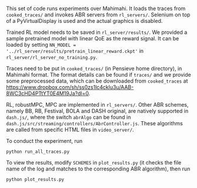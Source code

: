 This set of code runs experiments over Mahimahi. 
It loads the traces from `cooked_traces/` and invokes ABR servers from `rl_servers/`. 
Selenium on top of a PyVirtualDisplay is used and the actual graphics is disabled.

Trained RL model needs to be saved in `rl_server/results/`. 
We provided a sample pretrained model with linear QoE as the reward signal. 
It can be loaded by setting `NN_MODEL = '../rl_server/results/pretrain_linear_reward.ckpt'` in `rl_server/rl_server_no_training.py`.

Traces need to be put in `cooked_traces/` (in Pensieve home directory), in Mahimahi format. 
The format details can be found if `traces/` and we provide some preprocessed data, which can be downloaded from `cooked_traces` at https://www.dropbox.com/sh/ss0zs1lc4cklu3u/AAB-8WC3cHD4PTtYT0E4M19Ja?dl=0. 

RL, robustMPC, MPC are implemented in `rl_servers/`. 
Other ABR schemes, namely BB, RB, Festival, BOLA and DASH original, are natively supported in `dash.js/`, where the switch `abrAlgo` can be found in `dash.js/src/streaming/controllers/AbrController.js`. 
These algorithms are called from specific HTML files in `video_server/`.

To conduct the experiment, run
```
python run_all_traces.py
```

To view the results, modify `SCHEMES` in `plot_results.py` (it checks the file name of the log and matches to the corresponding ABR algorithm), then run 
```
python plot_results.py
```

